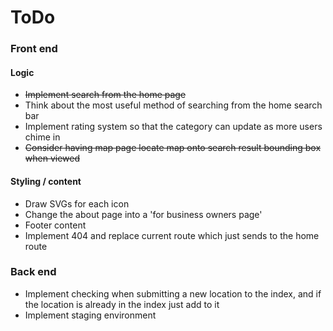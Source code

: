 # ToDo

### Front end

#### Logic

+ ~~Implement search from the home page~~
+ Think about the most useful method of searching from the home search bar
+ Implement rating system so that the category can update as more users chime in
+ ~~Consider having map page locate map onto search result bounding box when viewed~~

#### Styling / content

+ Draw SVGs for each icon
+ Change the about page into a 'for business owners page'
+ Footer content
+ Implement 404 and replace current route which just sends to the home route

### Back end

+ Implement checking when submitting a new location to the index, and if the location is already in the index
just add to it
+ Implement staging environment